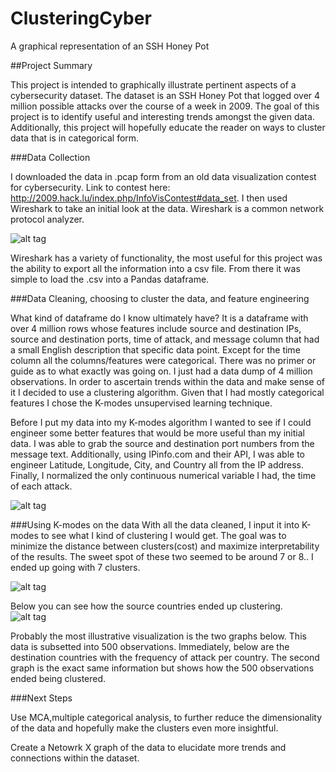 # ClusteringCyber

A graphical representation of an SSH Honey Pot

##Project Summary

This project is intended to graphically illustrate pertinent aspects of a cybersecurity dataset.  The dataset is an SSH Honey Pot that
logged over 4 million possible attacks over the course of a week in 2009.  The goal of this project is to identify useful and interesting
trends amongst the given data.  Additionally, this project will hopefully educate the reader on ways to cluster data that is in categorical
form.

###Data Collection

I downloaded the data in .pcap form from an old data visualization contest for cybersecurity.  Link to contest here: http://2009.hack.lu/index.php/InfoVisContest#data_set.   I then used Wireshark to take an initial look at the data.  Wireshark
is a common network protocol analyzer.  

![alt tag](https://github.com/ajduncan3/ClusteringCyber/blob/master/Graphs/Wireshark_screengrab.png)

Wireshark has a variety of functionality, the most useful for this project was the ability to export all the information into
a csv file.  From there it was simple to load the .csv into a Pandas dataframe.  

###Data Cleaning, choosing to cluster the data, and feature engineering

What kind of dataframe do I know ultimately have?  It is a dataframe with over 4 million rows whose features include
source and destination IPs, source and destination ports, time of attack, and message column that had a small English description that specific data point.  Except for the time column all the columns/features were categorical.  There was no
primer or guide as to what exactly was going on.  I just had a data dump of 4 million observations. In order to
ascertain trends within the data and make sense of it I decided to use a clustering algorithm.  Given that I had mostly categorical features I chose the K-modes unsupervised learning technique.

Before I put my data into my K-modes algorithm I wanted to see if I could engineer some better features that would
be more useful than my initial data.  I was able to grab the source and destination port numbers from the message text.  Additionally, using IPinfo.com and their API, I was able to engineer Latitude, Longitude, City, and Country all from the
IP address.  Finally, I normalized the only continuous numerical variable I had, the time of each attack.

![alt tag](https://github.com/ajduncan3/ClusteringCyber/blob/master/Graphs/dataframe_screenshot.png)

###Using K-modes on the data
With all the data cleaned, I input it into K-modes to see what I kind of clustering I would get.  The goal was to
minimize the distance between clusters(cost) and maximize interpretability of the results.  The sweet spot of these two
seemed to be around 7 or 8.. I ended up going with 7 clusters.   

![alt tag](https://github.com/ajduncan3/ClusteringCyber/blob/master/Graphs/Elbow_Plot.png)

Below you can see how the source countries ended up clustering.  
![alt tag](https://github.com/ajduncan3/ClusteringCyber/blob/master/Graphs/Annotated_heat_map.png)

Probably the most illustrative visualization is the two graphs below.  This data is subsetted into 500 observations.
Immediately, below are the destination countries with the frequency of attack per country.  The second graph is the
exact same information but shows how the 500 observations ended being clustered.

###Next Steps

Use MCA,multiple categorical analysis, to further reduce the dimensionality of the data and hopefully
make the clusters even more insightful.  

Create a Netowrk X graph of the data to elucidate more trends and connections within the dataset.
